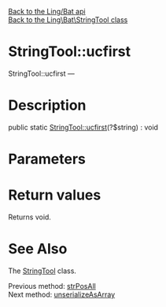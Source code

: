 [Back to the Ling/Bat api](https://github.com/lingtalfi/Bat/blob/master/doc/api/Ling/Bat.md)<br>
[Back to the Ling\Bat\StringTool class](https://github.com/lingtalfi/Bat/blob/master/doc/api/Ling/Bat/StringTool.md)


StringTool::ucfirst
================



StringTool::ucfirst — 




Description
================


public static [StringTool::ucfirst](https://github.com/lingtalfi/Bat/blob/master/doc/api/Ling/Bat/StringTool/ucfirst.md)(?$string) : void









Parameters
================



Return values
================

Returns void.








See Also
================

The [StringTool](https://github.com/lingtalfi/Bat/blob/master/doc/api/Ling/Bat/StringTool.md) class.

Previous method: [strPosAll](https://github.com/lingtalfi/Bat/blob/master/doc/api/Ling/Bat/StringTool/strPosAll.md)<br>Next method: [unserializeAsArray](https://github.com/lingtalfi/Bat/blob/master/doc/api/Ling/Bat/StringTool/unserializeAsArray.md)<br>

